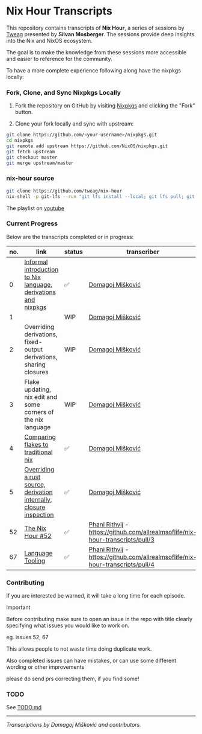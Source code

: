 # Nix Hour Transcripts

This repository contains transcripts of **Nix Hour**, a series of sessions by 
[Tweag](https://www.tweag.io/) presented by **Silvan Mosberger**. The sessions 
provide deep insights into the Nix and NixOS ecosystem.

The goal is to make the knowledge from these sessions more accessible and easier 
to reference for the community.

To have a more complete experience following along have the nixpkgs locally:

### Fork, Clone, and Sync Nixpkgs Locally

1. Fork the repository on GitHub by visiting [Nixpkgs](https://github.com/NixOS/nixpkgs) and clicking the "Fork" button.

2. Clone your fork locally and sync with upstream:

```bash
git clone https://github.com/<your-username>/nixpkgs.git
cd nixpkgs
git remote add upstream https://github.com/NixOS/nixpkgs.git
git fetch upstream
git checkout master
git merge upstream/master
```

### nix-hour source

```bash
git clone https://github.com/tweag/nix-hour
nix-shell -p git-lfs --run "git lfs install --local; git lfs pull; git lfs checkout"
```

The playlist on [youtube](https://www.youtube.com/playlist?list=PLyzwHTVJlRc8yjlx4VR4LU5A5O44og9in)

### Current Progress

Below are the transcripts completed or in progress:

| no. | link                                                                                   | status   | transcriber                                                                          |
| --- | -------------------------------------------------------------------------------------- | -------- | ------------------------------------------------------------------------------------ |
| 0   | [Informal introduction to Nix language, derivations and nixpkgs](episodes/0/0.md)      | &#x2705; | [Domagoj Mišković][c1]                                                               |
| 1   |                                                                                        | WIP      | [Domagoj Mišković][c1]                                                               |
| 2   | Overriding derivations, fixed-output derivations, sharing closures                     | WIP      | [Domagoj Mišković][c1]                                                               |
| 3   | Flake updating, nix edit and some corners of the nix language                          | WIP      | [Domagoj Mišković][c1]                                                               |
| 4   | [Comparing flakes to traditional nix](episodes/4/4.md)                                 | &#x2705; | [Domagoj Mišković][c1]                                                               |
| 5   | [Overriding a rust source, derivation internally, closure inspection](episodes/5/5.md) | &#x2705; | [Domagoj Mišković][c1]                                                               |
| 52  | [The Nix Hour #52](episodes/52/52.md)                                                  | &#x2705; | [Phani Rithvij][c2] - https://github.com/allrealmsoflife/nix-hour-transcripts/pull/3 |
| 67  | [Language Tooling](episodes/67/67.md)                                                  | &#x2705; | [Phani Rithvij][c2] - https://github.com/allrealmsoflife/nix-hour-transcripts/pull/4 |

### Contributing

If you are interested be warned, it will take a long time for each episode.

> [!IMPORTANT]
>
> Before contributing make sure to open an issue in the repo with title clearly specifying what issues you would like to work on.
>
> eg. issues 52, 67
>
> This allows people to not waste time doing duplicate work.

Also completed issues can have mistakes, or can use some different wording or other improvements

please do send prs correcting them, if you find some!

### TODO

See [TODO.md](./TODO.md)

---

_Transcriptions by Domagoj Mišković and contributors._

[c1]: https://github.com/allrealmsoflife
[c2]: https://github.com/phanirithvij
